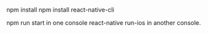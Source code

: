 npm install
npm install react-native-cli

npm run start in one console
react-native run-ios in another console.
